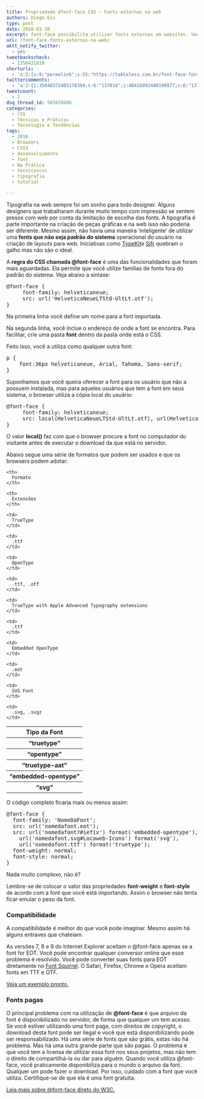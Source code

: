 ```yaml
---
title: Propriedade @font-face CSS – Fonts externas na web
authors: Diego Eis
type: post
date: 2010-03-30
excerpt: font-face possibilita utilizar fonts externas em websites. Você já pode utilizar essa regra agora.
url: /font-face-fonts-externas-na-web/
aktt_notify_twitter:
  - yes
tweetbackscheck:
  - 1356431818
shorturls:
  - 'a:3:{s:9:"permalink";s:55:"https://tableless.com.br/font-face-fonts-externas-na-web";s:7:"tinyurl";s:26:"https://tinyurl.com/3mnp6xu";s:4:"isgd";s:19:"https://is.gd/MQYurQ";}'
twittercomments:
  - 'a:2:{i:35040372405178368;s:6:"137018";i:48426092440190977;s:6:"137269";}'
tweetcount:
  - 2
dsq_thread_id: 503039406
categories:
  - CSS
  - Técnicas e Práticas
  - Tecnologia e Tendências
tags:
  - 2010
  - Browsers
  - CSS3
  - desenvolvimento
  - font
  - Na Prática
  - tecnicascss
  - tipografia
  - tutorial

---
```

Tipografia na web sempre foi um sonho para todo designer. Alguns designers que trabalharam durante muito tempo com impressão se sentem presos com web por conta da limitação de escolha das fonts. A tipografia é parte importante na criação de peças gráficas e na web isso não poderia ser diferente. Mesmo assim, não havia uma maneira &#8216;inteligente&#8217; de utilizar uma **fonts que não seja padrão do sistema** operacional do usuário na criação de layouts para web. Iniciativas como [TypeKit][1]e [Sifr][2] quebram o galho mas não são o ideal.

A **regra do CSS chamada @font-face** é uma das funcionalidades que foram mais aguardadas. Ela permite que você utilize famílias de fonts fora do padrão do sistema. Veja abaixo a sintaxe:

<pre class="lang-css">@font-face {
     font-family: helveticaneue;
     src: url('HelveticaNeueLTStd-UltLt.otf');
}
</pre>

Na primeira linha você define um nome para a font importada.
  
Na segunda linha, você inclue o endereço de onde a font se encontra. Para facilitar, crie uma pasta **font** dentro da pasta onde está o CSS.

Feito isso, você a utiliza como qualquer outra font:

<pre class="lang-css">p {
    font:36px helveticaneue, Arial, Tahoma, Sans-serif;
}
</pre>

Suponhamos que você queira oferecer a font para os usuário que não a possuem instalada, mas para aqueles usuários que tem a font em seus sistema, o browser utiliza a cópia local do usuário:

<pre class="lang-css">@font-face {
     font-family: helveticaneue;
     src: local(HelveticaNeueLTStd-UltLt.otf), url(HelveticaNeueLTStd-UltLt.otf);
}
</pre>

O valor **local()** faz com que o browser procure a font no computador do visitante antes de executar o download da que está no servidor.

Abaixo segue uma série de formatos que podem ser usados e que os browsers podem adotar:

<table>
  <tr>
    <th>
      Tipo da Font
    </th>
    
    <th>
      Formato
    </th>
    
    <th>
      Extensões
    </th>
  </tr>
  
  <tr>
    <th>
      &#8220;truetype&#8221;
    </th>
    
    <td>
      TrueType
    </td>
    
    <td>
      .ttf
    </td>
  </tr>
  
  <tr>
    <th>
      &#8220;opentype&#8221;
    </th>
    
    <td>
      OpenType
    </td>
    
    <td>
      .ttf, .otf
    </td>
  </tr>
  
  <tr>
    <th>
      &#8220;truetype-aat&#8221;
    </th>
    
    <td>
      TrueType with Apple Advanced Typography extensions
    </td>
    
    <td>
      .ttf
    </td>
  </tr>
  
  <tr>
    <th>
      &#8220;embedded-opentype&#8221;
    </th>
    
    <td>
      Embedded OpenType
    </td>
    
    <td>
      .eot
    </td>
  </tr>
  
  <tr>
    <th>
      &#8220;svg&#8221;
    </th>
    
    <td>
      SVG Font
    </td>
    
    <td>
      .svg, .svgz
    </td>
  </tr>
</table>

O código completo ficaria mais ou menos assim:

<pre class="lang-css">@font-face {
  font-family: 'NomeDaFont';
  src: url('nomedafont.eot');
  src: url('nomedafont?#iefix') format('embedded-opentype'),
    url('nomedafont.svg#Locaweb-Icons') format('svg'),
    url('nomedafont.ttf') format('truetype');
  font-weight: normal;
  font-style: normal;
}
</pre>

Nada muito complexo, não é?

Lembre-se de colocar o valor das propriedades **font-weight** e **font-style** de acordo com a font que você está importando. Assim o browser não tenta ficar emular o peso da font.

### Compatibilidade

A compatibilidade é melhor do que você pode imaginar. Mesmo assim há alguns entraves que chateiam.

As versões 7, 8 e 9 do Internet Explorer aceitam o @font-face apenas se a font for EOT. Você pode encontrar qualquer conversor online que esse problema é resolvido. Você pode converter suas fonts para EOT diretamente no [Font Squirrel][3]. O Safari, Firefox, Chrome e Opera aceitam fonts em TTF e OTF.

[Veja um exemplo pronto.][4]

### Fonts pagas

O principal problema com na utilização de **@font-face** é que arquivo da font é disponibilizado no servidor, de forma que qualquer um tem acesso. Se você estiver utilizando uma font paga, com direitos de copyright, o download desta font pode ser ilegal e você que está disponibilizando pode ser responsabilizado. Há uma série de fonts que são grátis, estas não há problema. Mas há uma outra grande parte que são pagas. O problema é que você tem a licensa de utilizar essa font nos seus projetos, mas não tem o direito de compartilhá-la ou dar para alguém. Quando você utiliza @font-face, você praticamente disponibiliza para o mundo o arquivo da font. Qualquer um pode fazer o download. Por isso, cuidado com a font que você utiliza. Certifique-se de que ela é uma font gratuita.

[Leia mais sobre @font-face direto do W3C.][5]

 [1]: https://typekit.com/
 [2]: https://www.mikeindustries.com/blog/archive/2004/12/sifr-2.0-release-candidate-2
 [3]: https://www.fontsquirrel.com/fontface/generator
 [4]: https://raw.githubusercontent.com/diegoeis/tableless-static-images/master/2010/03/fonface.html
 [5]: https://www.w3.org/TR/css3-fonts/#the-font-face-rule